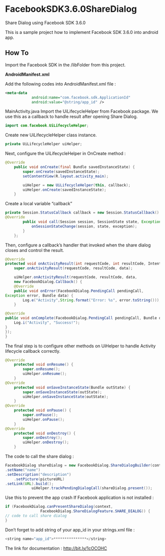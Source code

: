 FacebookSDK3.6.0ShareDialog
===========================


Share Dialog using Facebook SDK 3.6.0

This is a sample project how to implement Facebook SDK 3.6.0 into android app.

## How To 

Import the  Facebook SDK in the /libFolder from this project.

**AndroidManifest.xml**

Add the following codes into AndroidManifest.xml file :
``` xml
<meta-data
            android:name="com.facebook.sdk.ApplicationId"
            android:value="@string/app_id" />
```


MainActivity.java
Import the UiLifecycleHelper from Facebook package. We use this as a callback to handle result after opening Share Dialog.
``` java
import com.facebook.UiLifecycleHelper;
```
Create new UiLifecycleHelper class instance. 
``` java
private UiLifecycleHelper uiHelper;
```
Next, configure the UiLifecycleHelper  in OnCreate method :
``` java 
@Override
	public void onCreate(final Bundle savedInstanceState) {
		super.onCreate(savedInstanceState);
		setContentView(R.layout.activity_main);

		uiHelper = new UiLifecycleHelper(this, callback);
		uiHelper.onCreate(savedInstanceState);		
	}
```

Create a local variable “callback”
``` java
private Session.StatusCallback callback = new Session.StatusCallback() {
@Override
		public void call(Session session, SessionState state, Exception exception) {
			onSessionStateChange(session, state, exception);
		}
	};
```


Then, configure a callback’s handler that invoked when the share dialog closes and control the result. 
``` java
@Override
protected void onActivityResult(int requestCode, int resultCode, Intent data) {
	super.onActivityResult(requestCode, resultCode, data);

	uiHelper.onActivityResult(requestCode, resultCode, data,
	new FacebookDialog.Callback() {
	@Override
	public void onError(FacebookDialog.PendingCall pendingCall,
Exception error, Bundle data) {
		Log.e("Activity",String.format("Error: %s", error.toString()));
	}

@Override
public void onComplete(FacebookDialog.PendingCall pendingCall, Bundle data) {
	Log.i("Activity", "Success!");
}
});
}
```



The final step is to configure other methods on UiHelper to handle Activity lifecycle callback correctly.
``` java
@Override
	protected void onResume() {
		super.onResume();
		uiHelper.onResume();
	}
@Override
	protected void onSaveInstanceState(Bundle outState) {
		super.onSaveInstanceState(outState);
		uiHelper.onSaveInstanceState(outState);
	}
@Override
	protected void onPause() {
		super.onPause();
		uiHelper.onPause();
	}
@Override
	protected void onDestroy() {
		super.onDestroy();
		uiHelper.onDestroy();
	}
```

The code to call the share dialog :
``` java
FacebookDialog shareDialog = new FacebookDialog.ShareDialogBuilder(context)
.setName("name")
.setDescription("description")
	.setPicture(pictureURL)
.setLink(URL).build();
			uiHelper.trackPendingDialogCall(shareDialog.present());
```

Use this to prevent the app crash If Facebook application is not  installed :
``` java
if (FacebookDialog.canPresentShareDialog(context,
				FacebookDialog.ShareDialogFeature.SHARE_DIALOG)) {
// code to call share dialog
}
```
Don’t forget to add string of your app_id in your strings.xml file  :
``` java
<string name="app_id">***************</string>
```

The link for documentation : http://bit.ly/1cOCOHC

